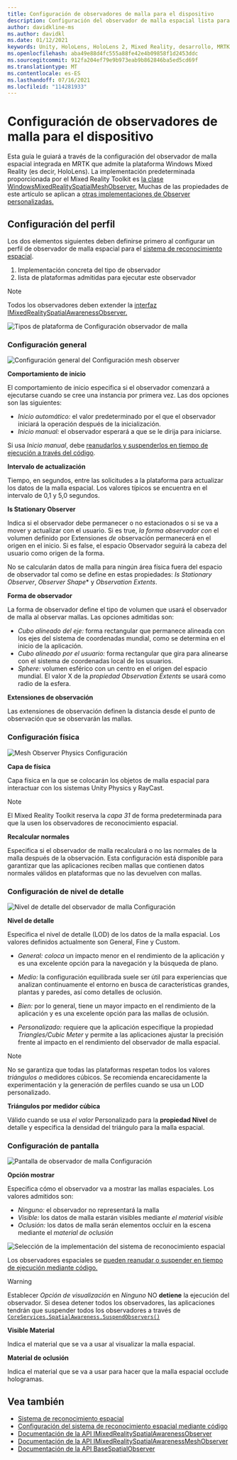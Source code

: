 ```yaml
---
title: Configuración de observadores de malla para el dispositivo
description: Configuración del observador de malla espacial lista para usar en MRTK
author: davidkline-ms
ms.author: davidkl
ms.date: 01/12/2021
keywords: Unity, HoloLens, HoloLens 2, Mixed Reality, desarrollo, MRTK
ms.openlocfilehash: aba49e88d4fc555a88fe42e4b09858f1d2453ddc
ms.sourcegitcommit: 912fa204ef79e9b973eab9b862846ba5ed5cd69f
ms.translationtype: MT
ms.contentlocale: es-ES
ms.lasthandoff: 07/16/2021
ms.locfileid: "114281933"
---
```

# <a name="configuring-mesh-observers-for-device"></a>Configuración de observadores de malla para el dispositivo

Esta guía le guiará a través de la configuración del observador de malla espacial integrada en MRTK que admite la plataforma Windows Mixed Reality (es decir, HoloLens). La implementación predeterminada proporcionada por el Mixed Reality Toolkit es [la clase WindowsMixedRealitySpatialMeshObserver.](xref:Microsoft.MixedReality.Toolkit.WindowsMixedReality.SpatialAwareness.WindowsMixedRealitySpatialMeshObserver) Muchas de las propiedades de este artículo se aplican a [otras implementaciones de Observer personalizadas.](create-data-provider.md)

## <a name="profile-settings"></a>Configuración del perfil

Los dos elementos siguientes deben definirse primero al configurar un perfil de observador de malla espacial para el [sistema de reconocimiento espacial](spatial-awareness-getting-started.md).

1. Implementación concreta del tipo de observador
1. lista de plataformas admitidas para ejecutar este observador

> [!NOTE]
> Todos los observadores deben extender la [interfaz IMixedRealitySpatialAwarenessObserver.](xref:Microsoft.MixedReality.Toolkit.SpatialAwareness.IMixedRealitySpatialAwarenessObserver)

![Tipos de plataforma de Configuración observador de malla](../images/spatial-awareness/SpatialAwarenessMeshObserverProfile_TypesPlatforms.png)

### <a name="general-settings"></a>Configuración general

![Configuración general del Configuración mesh observer](../images/spatial-awareness/MeshObserverGeneralSettings.png)

**Comportamiento de inicio**

El comportamiento de inicio especifica si el observador comenzará a ejecutarse cuando se cree una instancia por primera vez. Las dos opciones son las siguientes:

* *Inicio automático:* el valor predeterminado por el que el observador iniciará la operación después de la inicialización.
* *Inicio manual:* el observador esperará a que se le dirija para iniciarse.

Si usa *Inicio manual*, debe [reanudarlos y suspenderlos en tiempo de ejecución a través del código](usage-guide.md#starting-and-stopping-mesh-observation).

**Intervalo de actualización**

Tiempo, en segundos, entre las solicitudes a la plataforma para actualizar los datos de la malla espacial. Los valores típicos se encuentra en el intervalo de 0,1 y 5,0 segundos.

**Is Stationary Observer**

Indica si el observador debe permanecer o no estacionados o si se va a mover y actualizar con el usuario. Si es true, *la forma observador con* el volumen definido por Extensiones *de* observación permanecerá en el origen en el inicio. Si es false, el espacio Observador seguirá la cabeza del usuario como origen de la forma.

No se calcularán datos de malla para ningún área física fuera del espacio de observador tal como se define en estas propiedades: *Is Stationary Observer*, *Observer Shape** y *Observation Extents*.

**Forma de observador**

La forma de observador define el tipo de volumen que usará el observador de malla al observar mallas. Las opciones admitidas son:

* *Cubo alineado del eje:* forma rectangular que permanece alineada con los ejes del sistema de coordenadas mundial, como se determina en el inicio de la aplicación.
* *Cubo alineado por el usuario:* forma rectangular que gira para alinearse con el sistema de coordenadas local de los usuarios.
* *Sphere:* volumen esférico con un centro en el origen del espacio mundial. El valor X de la *propiedad Observation Extents* se usará como radio de la esfera.

**Extensiones de observación**

Las extensiones de observación definen la distancia desde el punto de observación que se observarán las mallas.

### <a name="physics-settings"></a>Configuración física

![Mesh Observer Physics Configuración](../images/spatial-awareness/MeshObserverPhysicsSettings.png)

**Capa de física**

Capa física en la que se colocarán los objetos de malla espacial para interactuar con los sistemas Unity Physics y RayCast.

> [!NOTE]
> El Mixed Reality Toolkit reserva la *capa 31* de forma predeterminada para que la usen los observadores de reconocimiento espacial.

**Recalcular normales**

Especifica si el observador de malla recalculará o no las normales de la malla después de la observación. Esta configuración está disponible para garantizar que las aplicaciones reciben mallas que contienen datos normales válidos en plataformas que no las devuelven con mallas.

### <a name="level-of-detail-settings"></a>Configuración de nivel de detalle

![Nivel de detalle del observador de malla Configuración](../images/spatial-awareness/MeshObserverLevelOfDetailSettings.png)

**Nivel de detalle**

Especifica el nivel de detalle (LOD) de los datos de la malla espacial. Los valores definidos actualmente son General, Fine y Custom.

* *General: coloca* un impacto menor en el rendimiento de la aplicación y es una excelente opción para la navegación y la búsqueda de plano.

* *Medio:* la configuración equilibrada suele ser útil para experiencias que analizan continuamente el entorno en busca de características grandes, plantas y paredes, así como detalles de oclusión.

* *Bien:* por lo general, tiene un mayor impacto en el rendimiento de la aplicación y es una excelente opción para las mallas de oclusión.

* *Personalizado:* requiere que la aplicación especifique la propiedad *Triangles/Cubic Meter* y permite a las aplicaciones ajustar la precisión frente al impacto en el rendimiento del observador de malla espacial.

> [!NOTE]
> No se garantiza que todas las plataformas respetan todos los valores *triángulos o* medidores cúbicos. Se recomienda encarecidamente la experimentación y la generación de perfiles cuando se usa un LOD personalizado.

**Triángulos por medidor cúbica**

Válido cuando se usa *el valor* Personalizado para la **propiedad Nivel** de detalle y especifica la densidad del triángulo para la malla espacial.

### <a name="display-settings"></a>Configuración de pantalla

![Pantalla de observador de malla Configuración](../images/spatial-awareness/MeshObserverDisplaySettings.png)

**Opción mostrar**

Especifica cómo el observador va a mostrar las mallas espaciales. Los valores admitidos son:

* *Ninguno:* el observador no representará la malla
* *Visible:* los datos de malla estarán visibles mediante *el material visible*
* *Oclusión:* los datos de malla serán elementos occluir en la escena mediante el *material de oclusión*

![Selección de la implementación del sistema de reconocimiento espacial](../images/spatial-awareness/MRTK_SpatialAwareness_DisplayOptions.jpg)

Los observadores espaciales se [pueden reanudar o suspender en tiempo de ejecución mediante código.](usage-guide.md#starting-and-stopping-mesh-observation)

> [!WARNING]
> Establecer *Opción de visualización* en *Ninguno* NO **detiene** la ejecución del observador. Si desea detener todos los observadores, las aplicaciones tendrán que suspender todos los observadores a través de [`CoreServices.SpatialAwareness.SuspendObservers()`](xref:Microsoft.MixedReality.Toolkit.SpatialAwareness.IMixedRealitySpatialAwarenessSystem.SuspendObservers)

**Visible Material**

Indica el material que se va a usar al visualizar la malla espacial.

**Material de oclusión**

Indica el material que se va a usar para hacer que la malla espacial occlude hologramas.

## <a name="see-also"></a>Vea también

* [Sistema de reconocimiento espacial](spatial-awareness-getting-started.md)
* [Configuración del sistema de reconocimiento espacial mediante código](usage-guide.md)
* [Documentación de la API IMixedRealitySpatialAwarenessObserver](xref:Microsoft.MixedReality.Toolkit.SpatialAwareness.IMixedRealitySpatialAwarenessObserver)
* [Documentación de la API IMixedRealitySpatialAwarenessMeshObserver](xref:Microsoft.MixedReality.Toolkit.SpatialAwareness.IMixedRealitySpatialAwarenessMeshObserver)
* [Documentación de la API BaseSpatialObserver](xref:Microsoft.MixedReality.Toolkit.SpatialAwareness.BaseSpatialObserver)
